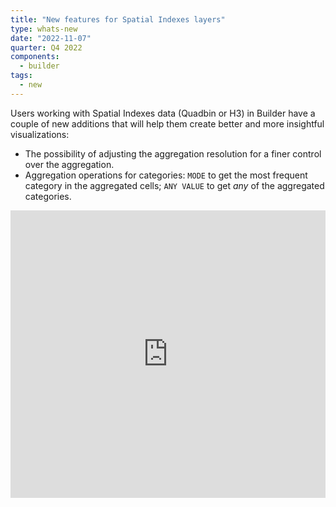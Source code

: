 ```yaml
---
title: "New features for Spatial Indexes layers"
type: whats-new
date: "2022-11-07"
quarter: Q4 2022
components:
  - builder
tags:
  - new
---
```


Users working with Spatial Indexes data (Quadbin or H3) in Builder have a couple of new additions that will help them create better and more insightful visualizations:

* The possibility of adjusting the aggregation resolution for a finer control over the aggregation.
* Aggregation operations for categories: `MODE` to get the most frequent category in the aggregated cells; `ANY VALUE` to get _any_ of the aggregated categories.



<div class='video-wrapper'>
<iframe src="https://player.vimeo.com/video/768188257?h=ef65945f7f&autoplay=1&muted=1&autopause=0&loop=1" width="100%" height="460" frameborder="0" allow="autoplay; fullscreen" allowfullscreen></iframe>
</div>

<!-- <iframe src="https://player.vimeo.com/video/768188257?h=ef65945f7f" width="640" height="351" frameborder="0" allow="autoplay; fullscreen; picture-in-picture" allowfullscreen></iframe> -->